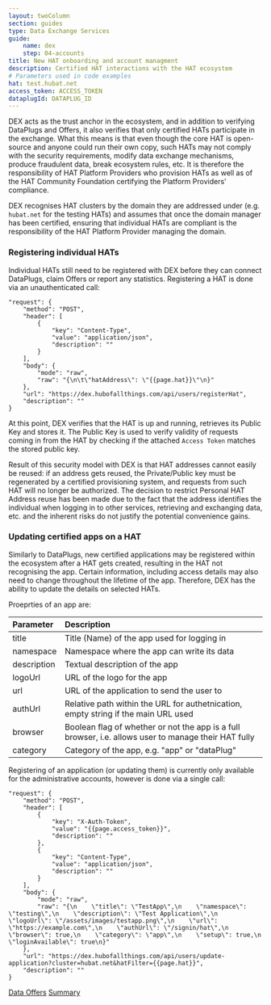 ```yaml
---
layout: twoColumn
section: guides
type: Data Exchange Services
guide: 
    name: dex
    step: 04-accounts
title: New HAT onboarding and account managment
description: Certified HAT interactions with the HAT ecosystem
# Parameters used in code examples
hat: test.hubat.net
access_token: ACCESS_TOKEN
dataplugId: DATAPLUG_ID
---
```


DEX acts as the trust anchor in the ecosystem, and in addition to verifying DataPlugs and Offers, it also verifies that only certified HATs participate in the exchange. What this means is that even though the core HAT is open-source and anyone could run their own copy, such HATs may not comply with the security requirements, modify data exchange mechanisms, produce fraudulent data, break ecosystem rules, etc. It is therefore the responsibility of HAT Platform Providers who provision HATs as well as of the HAT Community Foundation certifying the Platform Providers' compliance.

DEX recognises HAT clusters by the domain they are addressed under (e.g. `hubat.net` for the testing HATs) and assumes that once the domain manager has been certified, ensuring that individual HATs are compliant is the responsibility of the HAT Platform Provider managing the domain.

### Registering individual HATs

Individual HATs still need to be registered with DEX before they can connect DataPlugs, claim Offers or report any statistics. Registering a HAT is done via an unauthenticated call:

```postman
"request": {
    "method": "POST",
    "header": [
        {
            "key": "Content-Type",
            "value": "application/json",
            "description": ""
        }
    ],
    "body": {
        "mode": "raw",
        "raw": "{\n\t\"hatAddress\": \"{{page.hat}}\"\n}"
    },
    "url": "https://dex.hubofallthings.com/api/users/registerHat",
    "description": ""
}
```

At this point, DEX verifies that the HAT is up and running, retrieves its Public Key and stores it. The Public Key is used to verify validity of requests coming in from the HAT by checking if the attached `Access Token` matches the stored public key.

Result of this security model with DEX is that HAT addresses cannot easily be reused: if an address gets reused, the Private/Public key must be regenerated by a certified provisioning system, and requests from such HAT will no longer be authorized. The decision to restrict Personal HAT Address reuse has been made due to the fact that the address identifies the individual when logging in to other services, retrieving and exchanging data, etc. and the inherent risks do not justify the potential convenience gains.

### Updating certified apps on a HAT

Similarly to DataPlugs, new certified applications may be registered within the ecosystem after a HAT gets created, resulting in the HAT not recognising the app. Certain information, including access details may also need to change throughout the lifetime of the app. Therefore, DEX has the ability to update the details on selected HATs.

Proeprties of an app are:

| Parameter   | Description                                                                                          |
|:------------|:-----------------------------------------------------------------------------------------------------|
| title       | Title (Name) of the app used for logging in                                                          |
| namespace   | Namespace where the app can write its data                                                           |
| description | Textual description of the app                                                                       |
| logoUrl     | URL of the logo for the app                                                                          |
| url         | URL of the application to send the user to                                                           |
| authUrl     | Relative path within the URL for authetnication, empty string if the main URL used                   |
| browser     | Boolean flag of whether or not the app is a full browser, i.e. allows user to manage their HAT fully |
| category    | Category of the app, e.g. "app" or "dataPlug"                                                        |

Registering of an application (or updating them) is currently only available for the administrative accounts, however is done via a single call:

```postman
"request": {
    "method": "POST",
    "header": [
        {
            "key": "X-Auth-Token",
            "value": "{{page.access_token}}",
            "description": ""
        },
        {
            "key": "Content-Type",
            "value": "application/json",
            "description": ""
        }
    ],
    "body": {
        "mode": "raw",
        "raw": "{\n    \"title\": \"TestApp\",\n    \"namespace\": \"testing\",\n    \"description\": \"Test Application\",\n    \"logoUrl\": \"/assets/images/testapp.png\",\n    \"url\": \"https://example.com\",\n    \"authUrl\": \"/signin/hat\",\n    \"browser\": true,\n    \"category\": \"app\",\n    \"setup\": true,\n    \"loginAvailable\": true\n}"
    },
    "url": "https://dex.hubofallthings.com/api/users/update-application?cluster=hubat.net&hatFilter={{page.hat}}",
    "description": ""
}
```


<nav class="pager-nav">
<a href="03-statistics.html">Data Offers</a>
<a href="./">Summary</a>
</nav>